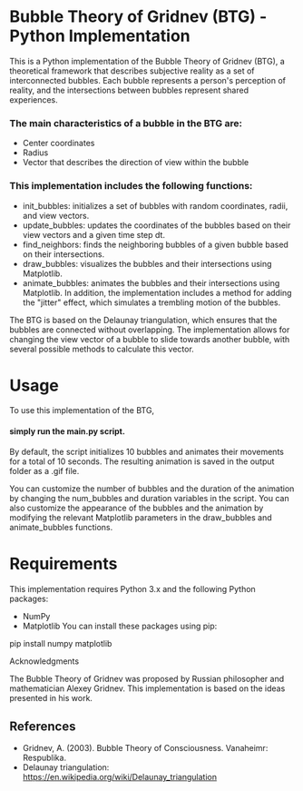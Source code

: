 # Bubble Theory of Gridnev (BTG) - Python Implementation

This is a Python implementation of the Bubble Theory of Gridnev (BTG), a theoretical framework that describes subjective reality as a set of interconnected bubbles. Each bubble represents a person's perception of reality, and the intersections between bubbles represent shared experiences.

### The main characteristics of a bubble in the BTG are:

* Center coordinates
* Radius
* Vector that describes the direction of view within the bubble
 
### This implementation includes the following functions:

* init_bubbles: initializes a set of bubbles with random coordinates, radii, and view vectors.
* update_bubbles: updates the coordinates of the bubbles based on their view vectors and a given time step dt.
* find_neighbors: finds the neighboring bubbles of a given bubble based on their intersections.
* draw_bubbles: visualizes the bubbles and their intersections using Matplotlib.
* animate_bubbles: animates the bubbles and their intersections using Matplotlib.
In addition, the implementation includes a method for adding the "jitter" effect, which simulates a trembling motion of the bubbles.

The BTG is based on the Delaunay triangulation, which ensures that the bubbles are connected without overlapping. The implementation allows for changing the view vector of a bubble to slide towards another bubble, with several possible methods to calculate this vector.

# Usage

To use this implementation of the BTG, 
#### simply run the main.py script.
By default, the script initializes 10 bubbles and animates their movements for a total of 10 seconds. The resulting animation is saved in the output folder as a .gif file.

You can customize the number of bubbles and the duration of the animation by changing the num_bubbles and duration variables in the script. You can also customize the appearance of the bubbles and the animation by modifying the relevant Matplotlib parameters in the draw_bubbles and animate_bubbles functions.

# Requirements

This implementation requires Python 3.x and the following Python packages:

* NumPy
* Matplotlib
You can install these packages using pip:

pip install numpy matplotlib


Acknowledgments

The Bubble Theory of Gridnev was proposed by Russian philosopher and mathematician Alexey Gridnev. This implementation is based on the ideas presented in his work.

## References
- Gridnev, A. (2003). Bubble Theory of Consciousness. Vanaheimr: Respublika.
- Delaunay triangulation: https://en.wikipedia.org/wiki/Delaunay_triangulation
